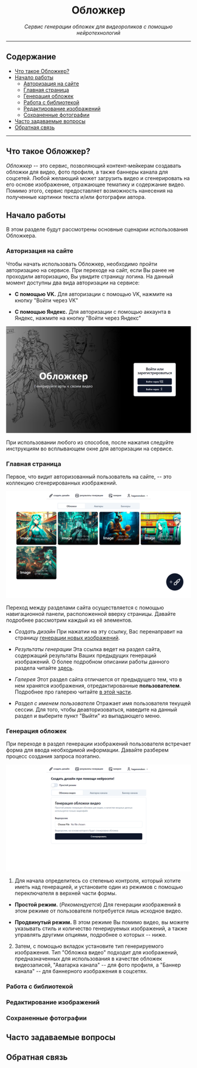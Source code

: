 <h1 align="center">Обложкер</h1>

<p align="center">
    <em>Сервис генерации обложек для видеороликов с помощью нейротехнологий</em>
</p>

<hr>

## Содержание

* [Что такое Обложкер?](#что-такое-обложкер)
* [Начало работы](#начало-работы)
  * [Авторизация на сайте](#авторизация-на-сайте)
  * [Главная страница](#главная-страница)
  * [Генерация обложек](#генерация-обложек)
  * [Работа с библиотекой](#работа-с-библиотекой)
  * [Редактирование изображений](#редактирование-изображений)
  * [Сохраненные фотографии](#сохраненные-фотографии)
* [Часто задаваемые вопросы](#часто-задаваемые-вопросы)
* [Обратная связь](#обратная-связь)

---

## Что такое Обложкер?

_Обложкер_ --  это сервис, позволяющий контент-мейкерам создавать обложки для видео, фото профиля, а также баннеры канала для соцсетей. Любой желающий может загрузить видео и сгенерировать на его основе изображение, отражающее тематику и содержание видео. Помимо этого, сервис предоставляет возможность нанесения на полученные картинки текста и/или фотографии автора.

## Начало работы

В этом разделе будут рассмотрены основные сценарии использования Обложкера.

### Авторизация на сайте

Чтобы начать использовать Обложкер, необходимо пройти авторизацию на сервисе. При переходе на сайт, если Вы ранее не проходили авторизацию, Вы увидите страницу логина. На данный момент доступны два вида авторизации на сервисе:

* **С помощью VK.**
Для авторизации с помощью VK, нажмите на кнопку "Войти через VK"

* **С помощью Яндекс.**
Для авторизации с помощью аккаунта в Яндекс, нажмите на кнопку "Войти через Яндекс"

<img src='./docs/img/login.png'>

При использовании любого из способов, после нажатия  следуйте инструкциям во всплывающем окне для авторизации на сервисе.

### Главная страница

Первое, что видит авторизованный пользователь на сайте, -- это коллекцию сгенерированных изображений.

<img src='./docs/img/lib.png'>

Переход между разделами сайта осуществляется с помощью навигационной панели, расположенной вверху страницы. Давайте подробнее рассмотрим каждый из её элементов.

* *Создать дизайн*
При нажатии на эту ссылку, Вас перенаправит на страницу [генерации новых изображений](#генерация-обложек).

* *Результаты генерации*
Эта ссылка ведет на раздел сайта, содержащий результаты Ваших предыдущих генераций изображений. О более подробном описании работы данного раздела читайте [здесь](#работа-с-библиотекой).

* *Галерея*
Этот раздел сайта отличается от предыдущего тем, что в нем хранятся изображения, отредактированные **пользователем**. Подробнее про галерею читайте [в этой части](#сохраненные-фотографии).

* *Раздел с именем пользователя*
Отражает имя пользователя текущей сессии. Для того, чтобы деавторизоваться, наведите на данный раздел и выберите пункт "Выйти" из выпадающего меню.

### Генерация обложек

При переходе в раздел генерации изображений пользователя встречает форма для ввода необходимой информации. Давайте разберем процесс создания запроса поэтапно.

<img src='./docs/img/form.png' />

1. Для начала определитесь со степенью контроля, который хотите иметь над генерацией, и установите один из режимов с помощью переключателя в верхней части формы.

  * __Простой режим.__ (_Рекомендуется_) Для генерации изображений в этом режиме от пользователя потребуется лишь исходное видео.

  * __Продвинутый режим.__ В этом режиме Вы помимо видео, вы можете указывать стиль и количество генерируемых изображений, а также управлять другими опциями, подробнее о которых -- ниже.

2. Затем, с помощью вкладок установите тип генерируемого изображения. Тип "Обложка видео" подходит для изображений, предназначенных для использования в качестве обложек видеозаписей, "Аватарка канала" -- для фото профиля, а "Баннер канала" -- для баннерного изображения в соцсетях.

### Работа с библиотекой
### Редактирование изображений
### Сохраненные фотографии

## Часто задаваемые вопросы
## Обратная связь
